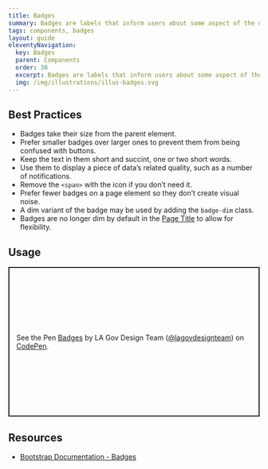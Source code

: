 ```yaml
---
title: Badges
summary: Badges are labels that inform users about some aspect of the data, such as the count of related items.
tags: components, badges
layout: guide
eleventyNavigation:
  key: Badges
  parent: Components
  order: 30
  excerpt: Badges are labels that inform users about some aspect of the data, such as the count of related items.
  img: /img/illustrations/illus-badges.svg
---
```


## Best Practices

- Badges take their size from the parent element.
- Prefer smaller badges over larger ones to prevent them from being confused with buttons.
- Keep the text in them short and succint, one or two short words.
- Use them to display a piece of data’s related quality, such as a number of notifications.
- Remove the `<span>` with the icon if you don’t need it.
- Prefer fewer badges on a page element so they don’t create visual noise.
- A dim variant of the badge may be used by adding the `badge-dim` class.
- Badges are no longer dim by default in the [Page Title](/components/page-title/) to allow for flexibility.

## Usage

<p class="codepen" data-height="300" data-default-tab="html,result" data-slug-hash="pvoGvWa" data-pen-title="Badges" data-editable="true" data-user="lagovdesignteam" style="height: 300px; box-sizing: border-box; display: flex; align-items: center; justify-content: center; border: 2px solid; margin: 1em 0; padding: 1em;">
  <span>See the Pen <a href="https://codepen.io/lagovdesignteam/pen/pvoGvWa">
  Badges</a> by LA Gov Design Team (<a href="https://codepen.io/lagovdesignteam">@lagovdesignteam</a>)
  on <a href="https://codepen.io">CodePen</a>.</span>
</p>
<script async src="https://public.codepenassets.com/embed/index.js"></script>

## Resources

- [Bootstrap Documentation - Badges](https://getbootstrap.com/docs/5.3/components/badge/)
